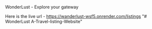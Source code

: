 WonderLust - Explore your gateway

Here is the live url - https://wanderlust-wsf5.onrender.com/listings
"# WonderLust A-Travel-listing-Website" 

